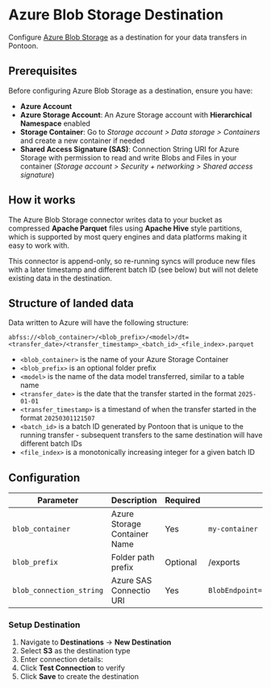 # Azure Blob Storage Destination

Configure [Azure Blob Storage](https://azure.microsoft.com/en-us/products/storage/blobs) as a destination for your data transfers in Pontoon.

## Prerequisites

Before configuring Azure Blob Storage as a destination, ensure you have:

- **Azure Account**
- **Azure Storage Account**: An Azure Storage account with **Hierarchical Namespace** enabled
- **Storage Container**: Go to _Storage account > Data storage > Containers_ and create a new container if needed 
- **Shared Access Signature (SAS)**: Connection String URI for Azure Storage with permission to read and write Blobs and Files in your container (_Storage account > Security + networking > Shared access signature_)

## How it works

The Azure Blob Storage connector writes data to your bucket as compressed **Apache Parquet** files using **Apache Hive** style partitions, which is supported by most query engines and data platforms making it easy to work with.  

This connector is append-only, so re-running syncs will produce new files with a later timestamp and different batch ID (see below) but will not delete existing data in the destination.  

## Structure of landed data

Data written to Azure will have the following structure:

`abfss://<blob_container>/<blob_prefix>/<model>/dt=<transfer_date>/<transfer_timestamp>_<batch_id>_<file_index>.parquet`

- `<blob_container>` is the name of your Azure Storage Container
- `<blob_prefix>` is an optional folder prefix
- `<model>` is the name of the data model transferred, similar to a table name
- `<transfer_date>` is the date that the transfer started in the format `2025-01-01`
- `<transfer_timestamp>` is a timestand of when the transfer started in the format `20250301121507`
- `<batch_id>` is a batch ID generated by Pontoon that is unique to the running transfer - subsequent transfers to the same destination will have different batch IDs
- `<file_index>` is a monotonically increasing integer for a given batch ID  


## Configuration

| Parameter               | Description                         | Required | Example                                              |
| ----------------------- | ----------------------------------- | -------- | ---------------------------------------------------- |
| `blob_container`              | Azure Storage Container Name           | Yes      | `my-container` |
| `blob_prefix`         | Folder path prefix                       | Optional      | /exports|
| `blob_connection_string` | Azure SAS Connectio URI      | Yes      | `BlobEndpoint=https://<account>.blob.core.windows.net/`      |

### Setup Destination

1. Navigate to **Destinations** → **New Destination**
2. Select **S3** as the destination type
3. Enter connection details:
4. Click **Test Connection** to verify
5. Click **Save** to create the destination

